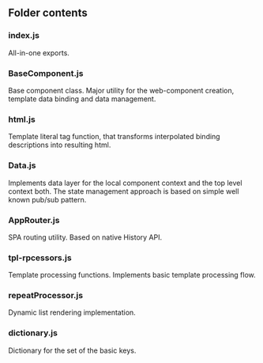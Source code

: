 ## Folder contents

### index.js
All-in-one exports.

### BaseComponent.js
Base component class. Major utility for the web-component creation, template data binding and data management.

### html.js
Template literal tag function, that transforms interpolated binding descriptions into resulting html.

### Data.js
Implements data layer for the local component context and the top level context both. The state management approach is based on simple well known pub/sub pattern.

### AppRouter.js
SPA routing utility. Based on native History API.

### tpl-rpcessors.js
Template processing functions. Implements basic template processing flow.

### repeatProcessor.js
Dynamic list rendering implementation.

### dictionary.js
Dictionary for the set of the basic keys.